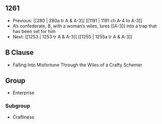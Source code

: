 ## 1261
- Previous: [[280 | 280a tr A &amp; A-3]] [[1191 | 1191 ch A-4 to A-3]] 
- A’s confederate, B, with a woman’s wiles, lures [[A-3]] into a trap that has been set for him
- Next: [[1253 | 1253 tr A &amp; A-3]] [[1255 | 1255a tr A &amp; A-3]] 

## B Clause
- Falling Into Misfortune Through the Wiles of a Crafty Schemer

## Group
- Enterprise

### Subgroup
- Craftiness

